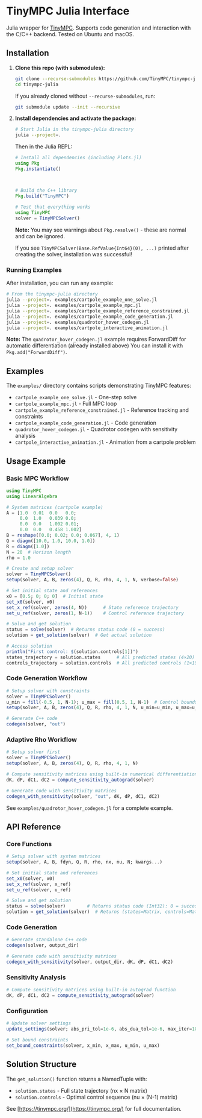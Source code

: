 # TinyMPC Julia Interface

Julia wrapper for [TinyMPC](https://tinympc.org/). Supports code generation and interaction with the C/C++ backend. Tested on Ubuntu and macOS.

## Installation

1. **Clone this repo (with submodules):**
   ```bash
   git clone --recurse-submodules https://github.com/TinyMPC/tinympc-julia.git
   cd tinympc-julia
   ```
   If you already cloned without `--recurse-submodules`, run:
   ```bash
   git submodule update --init --recursive
   ```

2. **Install dependencies and activate the package:**
   ```bash
   # Start Julia in the tinympc-julia directory
   julia --project=.
   ```
   
   Then in the Julia REPL:
   ```julia
   # Install all dependencies (including Plots.jl)
   using Pkg
   Pkg.instantiate()
   
   
   
   # Build the C++ library
   Pkg.build("TinyMPC")
 
   # Test that everything works
   using TinyMPC
   solver = TinyMPCSolver()
   ```
   
   **Note:** You may see warnings about `Pkg.resolve()` - these are normal and can be ignored.
   
   If you see `TinyMPCSolver(Base.RefValue{Int64}(0), ...)` printed after creating the solver, installation was successful!

### Running Examples

After installation, you can run any example:
```bash
# From the tinympc-julia directory
julia --project=. examples/cartpole_example_one_solve.jl
julia --project=. examples/cartpole_example_mpc.jl
julia --project=. examples/cartpole_example_reference_constrained.jl
julia --project=. examples/cartpole_example_code_generation.jl
julia --project=. examples/quadrotor_hover_codegen.jl
julia --project=. examples/cartpole_interactive_animation.jl
```

**Note:** The `quadrotor_hover_codegen.jl` example requires ForwardDiff for automatic differentiation (already installed above) You can install it with `Pkg.add("ForwardDiff")`.

## Examples

The `examples/` directory contains scripts demonstrating TinyMPC features:
- `cartpole_example_one_solve.jl` - One-step solve
- `cartpole_example_mpc.jl` - Full MPC loop  
- `cartpole_example_reference_constrained.jl` - Reference tracking and constraints
- `cartpole_example_code_generation.jl` - Code generation
- `quadrotor_hover_codegen.jl` - Quadrotor codegen with sensitivity analysis
- `cartpole_interactive_animation.jl` - Animation from a cartpole problem

## Usage Example

### Basic MPC Workflow

```julia
using TinyMPC
using LinearAlgebra

# System matrices (cartpole example)
A = [1.0  0.01  0.0   0.0;
     0.0  1.0   0.039 0.0;
     0.0  0.0   1.002 0.01;
     0.0  0.0   0.458 1.002]
B = reshape([0.0; 0.02; 0.0; 0.067], 4, 1)
Q = diagm([10.0, 1.0, 10.0, 1.0])
R = diagm([1.0])
N = 20  # Horizon length
rho = 1.0

# Create and setup solver
solver = TinyMPCSolver()
setup(solver, A, B, zeros(4), Q, R, rho, 4, 1, N, verbose=false)

# Set initial state and references
x0 = [0.5; 0; 0; 0]  # Initial state
set_x0(solver, x0)
set_x_ref(solver, zeros(4, N))      # State reference trajectory
set_u_ref(solver, zeros(1, N-1))    # Control reference trajectory

# Solve and get solution
status = solve(solver)  # Returns status code (0 = success)
solution = get_solution(solver)  # Get actual solution

# Access solution
println("First control: $(solution.controls[1])")
states_trajectory = solution.states      # All predicted states (4×20)
controls_trajectory = solution.controls  # All predicted controls (1×19)
```

### Code Generation Workflow

```julia
# Setup solver with constraints
solver = TinyMPCSolver()
u_min = fill(-0.5, 1, N-1); u_max = fill(0.5, 1, N-1)  # Control bounds (1×19)
setup(solver, A, B, zeros(4), Q, R, rho, 4, 1, N, u_min=u_min, u_max=u_max)

# Generate C++ code
codegen(solver, "out")
```

### Adaptive Rho Workflow

```julia
# Setup solver first
solver = TinyMPCSolver()
setup(solver, A, B, zeros(4), Q, R, rho, 4, 1, N)

# Compute sensitivity matrices using built-in numerical differentiation
dK, dP, dC1, dC2 = compute_sensitivity_autograd(solver)

# Generate code with sensitivity matrices
codegen_with_sensitivity(solver, "out", dK, dP, dC1, dC2)
```

See `examples/quadrotor_hover_codegen.jl` for a complete example.

## API Reference

### Core Functions

```julia
# Setup solver with system matrices
setup(solver, A, B, fdyn, Q, R, rho, nx, nu, N; kwargs...)

# Set initial state and references 
set_x0(solver, x0)
set_x_ref(solver, x_ref)  
set_u_ref(solver, u_ref)

# Solve and get solution
status = solve(solver)        # Returns status code (Int32): 0 = success
solution = get_solution(solver)  # Returns (states=Matrix, controls=Matrix)
```

### Code Generation

```julia
# Generate standalone C++ code
codegen(solver, output_dir)

# Generate code with sensitivity matrices  
codegen_with_sensitivity(solver, output_dir, dK, dP, dC1, dC2)
```

### Sensitivity Analysis

```julia
# Compute sensitivity matrices using built-in autograd function
dK, dP, dC1, dC2 = compute_sensitivity_autograd(solver)
```

### Configuration  

```julia
# Update solver settings
update_settings(solver; abs_pri_tol=1e-6, abs_dua_tol=1e-6, max_iter=100, kwargs...)

# Set bound constraints
set_bound_constraints(solver, x_min, x_max, u_min, u_max)
```

## Solution Structure

The `get_solution()` function returns a NamedTuple with:
- `solution.states` - Full state trajectory (nx × N matrix)
- `solution.controls` - Optimal control sequence (nu × (N-1) matrix)

See [https://tinympc.org/](https://tinympc.org/) for full documentation.